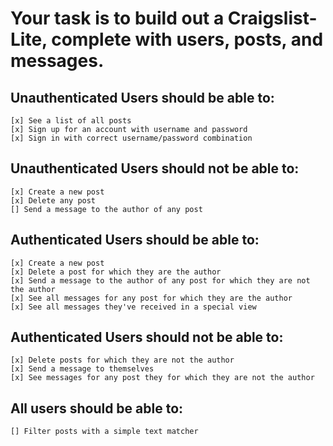 # Your task is to build out a Craigslist-Lite, complete with users, posts, and messages.
## Unauthenticated Users should be able to:
    [x] See a list of all posts
    [x] Sign up for an account with username and password
    [x] Sign in with correct username/password combination
## Unauthenticated Users should not be able to:
    [x] Create a new post
    [x] Delete any post
    [] Send a message to the author of any post
## Authenticated Users should be able to:
    [x] Create a new post
    [x] Delete a post for which they are the author
    [x] Send a message to the author of any post for which they are not the author
    [x] See all messages for any post for which they are the author
    [x] See all messages they've received in a special view
## Authenticated Users should not be able to:
    [x] Delete posts for which they are not the author
    [x] Send a message to themselves
    [x] See messages for any post they for which they are not the author
## All users should be able to:
    [] Filter posts with a simple text matcher

